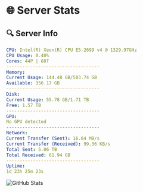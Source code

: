 # 🌐 Server Stats
## 🔍 Server Info
```yaml
CPU: Intel(R) Xeon(R) CPU E5-2699 v4 @ 1329.97GHz
CPU Usage: 0.40%
Cores: 44P | 88T
-----------------------------------
Memory:
Current Usage: 144.48 GB/503.74 GB
Available: 356.17 GB
-----------------------------------
Disk:
Current Usage: 55.78 GB/1.71 TB
Free: 1.57 TB
-----------------------------------
GPU:
No GPU detected
-----------------------------------
Network:
Current Transfer (Sent): 16.64 MB/s
Current Transfer (Received): 99.36 KB/s
Total Sent: 5.06 TB
Total Received: 61.94 GB
-----------------------------------
Uptime:
1d 23h 25m 23s
```
![GitHub Stats](https://img.shields.io/badge/Updated-2025-03-09_20:48:12-blue)